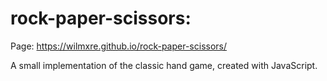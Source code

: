 # rock-paper-scissors: 
Page: https://wilmxre.github.io/rock-paper-scissors/

A small implementation of the classic hand game, created with JavaScript.
